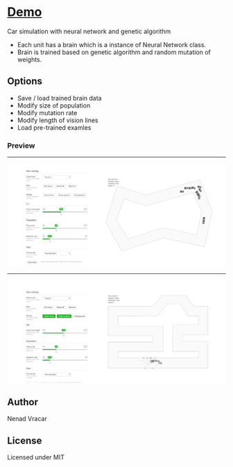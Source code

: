 # [Demo](https://nenadv91.github.io/Car-simulation-ai/)
Car simulation with neural network and genetic algorithm

- Each unit has a brain which is a instance of Neural Network class.
- Brain is trained based on genetic algorithm and random mutation of weights.

## Options
- Save / load trained brain data
- Modify size of population
- Modify mutation rate
- Modify length of vision lines
- Load pre-trained examles

### Preview
---
![Preview](https://raw.githubusercontent.com/nenadV91/Car-simulation-ai/master/previews/preview1.png?raw=true "Preview 1")  
___
![Preview](https://raw.githubusercontent.com/nenadV91/Car-simulation-ai/master/previews/preview2.png?raw=true "Preview 2")

## Author
Nenad Vracar

## License
Licensed under MIT
